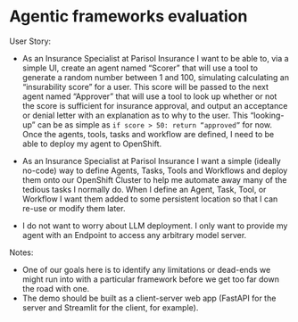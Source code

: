 # Agentic frameworks evaluation

User Story:
- As an Insurance Specialist at Parisol Insurance I want to be able to, via a simple UI, create an agent named “Scorer”
that will use a tool to generate a random number between 1 and 100, simulating calculating an “insurability score” for a user.
This score will be passed to the next agent named “Approver” that will use a tool to look up whether or not the score is sufficient for insurance
approval, and output an acceptance or denial letter with an explanation as to why to the user. This “looking-up” can be as simple as
`if score > 50: return “approved”` for now. Once the agents, tools, tasks and workflow are defined, I need to be able to deploy my agent to OpenShift.

- As an Insurance Specialist at Parisol Insurance I want a simple (ideally no-code) way to define Agents, Tasks, Tools and Workflows and deploy them
onto our OpenShift Cluster to help me automate away many of the tedious tasks I normally do. When I define an Agent, Task, Tool, or Workflow I want
them added to some persistent location so that I can re-use or modify them later.

- I do not want to worry about LLM deployment. I only want to provide my agent with an Endpoint to access any arbitrary model server.

Notes:
- One of our goals here is to identify any limitations or dead-ends we might run into with a particular framework before we get too far down the road with one.
- The demo should be built as a client-server web app (FastAPI for the server and Streamlit for the client, for example).
